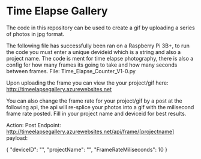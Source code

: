 # Time Elapse Gallery

The code in this repository can be used to create a gif by uploading a series of photos in jpg format.

The following file has successfully been ran on a Raspberry Pi 3B+, to run the code you must enter a unique devideid which is a string
and also a project name. The code is ment for time elapse photography, there is also a config for how many frames its going to take and how many
seconds between frames. File: Time_Elapse_Counter_V1-0.py
 
 Upon uploading the frame you can view the your project/gif here: http://timeelapsegallery.azurewebsites.net
 
 You can also change the frame rate for your project/gif by a post at the following api, the api will re-splice your photos into a gif with the milisecond frame rate posted. Fill in your project name and deviceid for best results.
 
 Action: Post
 Endpoint: http://timeelapsegallery.azurewebsites.net/api/frame/[projectname]
 payload:
 
 {
	"deviceID": "",
	"projectName": "",
	"FrameRateMiliseconds": 10
}
